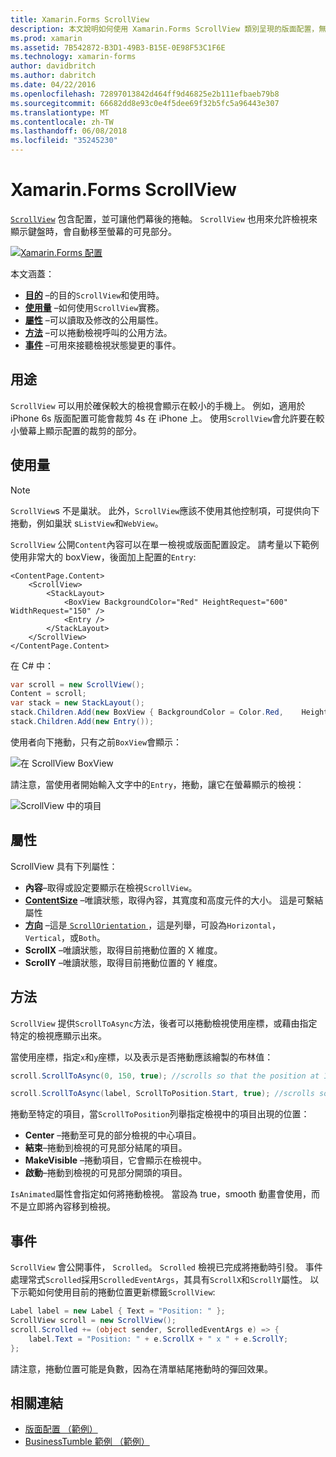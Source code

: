 ```yaml
---
title: Xamarin.Forms ScrollView
description: 本文說明如何使用 Xamarin.Forms ScrollView 類別呈現的版面配置，無法放在一個畫面上，和其中有騰出空間給鍵盤的內容。
ms.prod: xamarin
ms.assetid: 7B542872-B3D1-49B3-B15E-0E98F53C1F6E
ms.technology: xamarin-forms
author: davidbritch
ms.author: dabritch
ms.date: 04/22/2016
ms.openlocfilehash: 72897013842d464ff9d46825e2b111efbaeb79b8
ms.sourcegitcommit: 66682dd8e93c0e4f5dee69f32b5fc5a96443e307
ms.translationtype: MT
ms.contentlocale: zh-TW
ms.lasthandoff: 06/08/2018
ms.locfileid: "35245230"
---
```

# <a name="xamarinforms-scrollview"></a>Xamarin.Forms ScrollView

[`ScrollView`](https://developer.xamarin.com/api/type/Xamarin.Forms.ScrollView/) 包含配置，並可讓他們幕後的捲軸。 `ScrollView` 也用來允許檢視來顯示鍵盤時，會自動移至螢幕的可見部分。

[![](scroll-view-images/layouts-sml.png "Xamarin.Forms 配置")](scroll-view-images/layouts.png#lightbox "Xamarin.Forms 版面配置")

本文涵蓋：

- **[目的](#Purpose)** &ndash;的目的`ScrollView`和使用時。
- **[使用量](#Usage)** &ndash;如何使用`ScrollView`實務。
- **[屬性](#Properties)** &ndash;可以讀取及修改的公用屬性。
- **[方法](#Methods)** &ndash;可以捲動檢視呼叫的公用方法。
- **[事件](#Events)** &ndash;可用來接聽檢視狀態變更的事件。

## <a name="purpose"></a>用途

`ScrollView` 可以用於確保較大的檢視會顯示在較小的手機上。 例如，適用於 iPhone 6s 版面配置可能會裁剪 4s 在 iPhone 上。 使用`ScrollView`會允許要在較小螢幕上顯示配置的裁剪的部分。

## <a name="usage"></a>使用量

> [!NOTE]
> `ScrollView`s 不是巢狀。 此外，`ScrollView`應該不使用其他控制項，可提供向下捲動，例如巢狀 s`ListView`和`WebView`。

`ScrollView` 公開`Content`內容可以在單一檢視或版面配置設定。 請考量以下範例使用非常大的 boxView，後面加上配置的`Entry`:

```xaml
<ContentPage.Content>
    <ScrollView>
        <StackLayout>
            <BoxView BackgroundColor="Red" HeightRequest="600" WidthRequest="150" />
            <Entry />
        </StackLayout>
    </ScrollView>
</ContentPage.Content>
```

在 C# 中：

```csharp
var scroll = new ScrollView();
Content = scroll;
var stack = new StackLayout();
stack.Children.Add(new BoxView { BackgroundColor = Color.Red,    HeightRequest = 600, WidthRequest = 600 });
stack.Children.Add(new Entry());
```

使用者向下捲動，只有之前`BoxView`會顯示：

![](scroll-view-images/scroll-start.png "在 ScrollView BoxView")

請注意，當使用者開始輸入文字中的`Entry`，捲動，讓它在螢幕顯示的檢視：

![](scroll-view-images/scroll-end.png "ScrollView 中的項目")

## <a name="properties"></a>屬性

ScrollView 具有下列屬性：

- **內容**&ndash;取得或設定要顯示在檢視`ScrollView`。
- **[ContentSize](https://developer.xamarin.com/api/type/Xamarin.Forms.Size/)**  &ndash;唯讀狀態，取得內容，其寬度和高度元件的大小。 這是可繫結屬性
- **[方向](https://developer.xamarin.com/api/type/Xamarin.Forms.ScrollOrientation/)** &ndash;這是[ `ScrollOrientation` ](https://developer.xamarin.com/api/type/Xamarin.Forms.ScrollOrientation/)，這是列舉，可設為`Horizontal`， `Vertical`，或`Both`。
- **ScrollX** &ndash;唯讀狀態，取得目前捲動位置的 X 維度。
- **ScrollY** &ndash;唯讀狀態，取得目前捲動位置的 Y 維度。

## <a name="methods"></a>方法

`ScrollView` 提供`ScrollToAsync`方法，後者可以捲動檢視使用座標，或藉由指定特定的檢視應顯示出來。

當使用座標，指定`x`和`y`座標，以及表示是否捲動應該繪製的布林值：

```csharp
scroll.ScrollToAsync(0, 150, true); //scrolls so that the position at 150px from the top is visible

scroll.ScrollToAsync(label, ScrollToPosition.Start, true); //scrolls so that the label is at the start of the list
```

捲動至特定的項目，當`ScrollToPosition`列舉指定檢視中的項目出現的位置：

- **Center** &ndash;捲動至可見的部分檢視的中心項目。
- **結束**&ndash;捲動到檢視的可見部分結尾的項目。
- **MakeVisible** &ndash;捲動項目，它會顯示在檢視中。
- **啟動**&ndash;捲動到檢視的可見部分開頭的項目。

`IsAnimated`屬性會指定如何將捲動檢視。 當設為 true，smooth 動畫會使用，而不是立即將內容移到檢視。

## <a name="events"></a>事件

`ScrollView` 會公開事件， `Scrolled`。 `Scrolled` 檢視已完成將捲動時引發。 事件處理常式`Scrolled`採用`ScrolledEventArgs`，其具有`ScrollX`和`ScrollY`屬性。 以下示範如何使用目前的捲動位置更新標籤`ScrollView`:

```csharp
Label label = new Label { Text = "Position: " };
ScrollView scroll = new ScrollView();
scroll.Scrolled += (object sender, ScrolledEventArgs e) => {
    label.Text = "Position: " + e.ScrollX + " x " + e.ScrollY;
};
```

請注意，捲動位置可能是負數，因為在清單結尾捲動時的彈回效果。


## <a name="related-links"></a>相關連結

- [版面配置 （範例）](https://developer.xamarin.com/samples/xamarin-forms/UserInterface/Layout/)
- [BusinessTumble 範例 （範例）](https://developer.xamarin.com/samples/xamarin-forms/UserInterface/BusinessTumble/)
